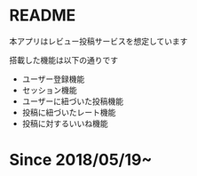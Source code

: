 # README
<p>本アプリはレビュー投稿サービスを想定しています</p>
<p>搭載した機能は以下の通りです</p>
<ul>
<li>ユーザー登録機能
<li>セッション機能
<li>ユーザーに紐づいた投稿機能
<li>投稿に紐づいたレート機能
<li>投稿に対するいいね機能
</ul>

<h1>Since 2018/05/19~
